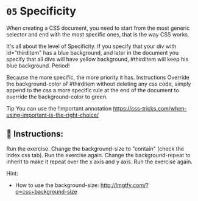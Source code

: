 # `05` Specificity

When creating a CSS document, you need to start from the most generic selector and end with the most specific ones, that is the way CSS works.

It's all about the level of Specificity.
If you specify that your div with id="thirditem" has a blue background, and later in the document you specify that all divs will have yellow background, #thirditem will keep his blue background. Period!

Because the more specific, the more priority it has.
Instructions
Override the background-color of #thirditem without deleting any css code, simply append to the css a more specific rule at the end of the document to override the background-color to green.

Tip
You can use the !important annotation
https://css-tricks.com/when-using-important-is-the-right-choice/

## 📝 Instructions:

Run the exercise.
Change the background-size to "contain" (check the index.css tab).
Run the exercise again.
Change the background-repeat to inherit to make it repeat over the x axis and y axis.
Run the exercise again.

Hint:

- How to use the background-size: http://lmgtfy.com/?q=css+background-size
